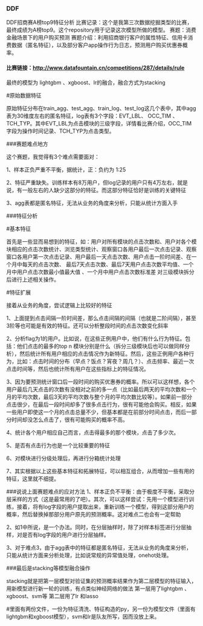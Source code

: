 ### DDF

DDF招商赛A榜top9特征分析
比赛记录：这个是我第三次数据挖掘类型的比赛，最终成绩为A榜top9。这个repository用于记录这次模型所做的模型。
赛题：消费金融场景下的用户购买预测
赛题介绍：利用招商银行客户的属性特征、信用卡消费数据（匿名特征），以及部分客户app操作行为日志，预测用户购买优惠券概率。

#### 比赛链接：http://www.datafountain.cn/competitions/287/details/rule

最终的模型为 lightgbm 、xgboost、lr的融合，融合方式为stacking


#原始数据特征

原始特征分布在train_agg、test_agg、train_log、test_log这几个表中，其中agg表为30维度左右的匿名特征，log表有3个字段：EVT_LBL、	
OCC_TIM	、TCH_TYP。其中EVT_LBL为点击模块的三级字段，详情看比赛介绍，OCC_TIM字段为操作时间记录、TCH_TYP为点击类型。

###赛题难点地方

这个赛题，我觉得有3个难点需要面对：

1、样本正负严重不平衡，据统计，正：负约为 1:25

2、特征严重缺失。训练样本有8万用户，但log记录的用户只有4万左右，就是说，有一般左右的人缺少这部分的特征。而这部分特征恰好是训练的关键特征

3、agg表都是匿名特征，无法从业务的角度来分析，只能从统计方面入手

###特征分析

#基本特征

首先是一些显而易想到的特征，如：用户对所有模块的点击次数和、用户对各个模块相应的点击次数统计、浏览类型统计、观察窗口各用户最后一次点击记录、观察窗口各用户第一次点击记录、用户最后一天点击次数、用户点击一阶时间差、在一个月中每天的点击次数、 最后7天点击次数、最后7天用户点击次数平均值、一个月中用户点击次数最小值最大值 、一个月中用户点击次数标准差  对三级模块拆分后进行上述相关操作。


#特征扩展

接着从业务的角度，尝试逻辑上比较好的特征

1、上面提到点击间隔一阶时间差，那么点击间隔的间隔（也就是二阶间隔），甚至3阶等也可能是有效的特征。还可以分析整段时间的点击次数变化斜率

2、分析flag为1的用户。比如说，在这些正例用户中，他们有什么行为特征。包括：他们点击的最多的top n 模块分别是什么（拆分三级模块后也可以做同样分析），然后统计所有用户相应的点击情况作为新特征。然后，这些正例用户各种行为，比如：点击时间的分布（早点？饭点？宵夜？周几？）、点击频率、最近一次点击时间等，然后也统计所有用户在这些指标上的特征情况。

3、因为要预测统计窗口后一段时间的购买优惠券的概率。所以可以这样想，各个用户最后几天点击的次数有没相对之前的多一点（比如最后两天的平均次数和一个月的平均次数，最后3天的平均次数与整个月的平均次数比较等）。如果前一部分点击很少，在最后一段时间却多了很多点击行为，很有可能他会购买。相反，如果一些用户即使这一个月的点击总量不少，但基本都是在前部分时间点击，而后一部分时间却没怎么点击了，很有可能购买的概率不高。

4、统计各个用户相应自己而言，点击得最多的那个模块，点击了多少次。

5、是否有点击行为也是一个比较重要的特征

6、对模块进行分级处理后，再进行分箱统计处理

7、其实根据以上这些基本特征和拓展特征，可以相互组合，从而增加一些有用的特征，这里就不细提。

###说说上面赛题难点的应对方法
1、样本正负不平衡：由于极度不平衡，采取分层采样的方式（这是最常用的了吧）。其次，可以这样尝试：先用一个模型进行训练，接着，将有log字段的用户提取出来，重新训练一个模型，得到这部分用户的概率，然后替换掉那部分用户原先的预测概率。这对难点二也会有一定帮助

2、如1中所说，是一个办法。同时，在分层抽样时，除了对样本标签进行分层抽样，对是否有log字段的用户进行分层抽样。

3、对于难点3，由于agg表中的特征都是匿名特征，无法从业务的角度来分析，只能从统计方面来分析处理，比如说常规的异常值处理，onehot处理。

###最后是stacking等模型融合操作

stacking就是把第一层模型对验证集的预测概率结果作为第二层模型的特征输入，用新模型进行新一轮的训练，有点类似神经网络的做法
第一层用了lightgbm 、xgboost、svm等 第二层用了lr 和lasso

#里面有两份文件，一份为特征清洗、特征构造的py，另一份为模型文件（里面有lightgbm和xgboost模型），svm和lr是队友所写，因而没放上来。


